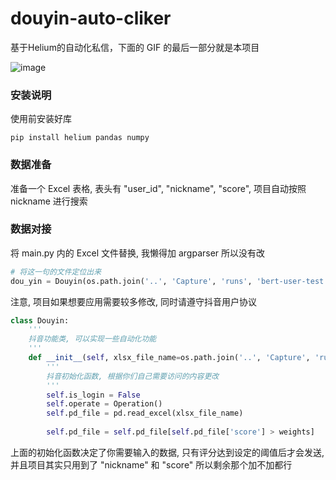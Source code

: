 # douyin-auto-cliker
基于Helium的自动化私信，下面的 GIF 的最后一部分就是本项目

![image](./static/douyin_spider_v1_0.gif)

### 安装说明
使用前安装好库

```
pip install helium pandas numpy
```

### 数据准备
准备一个 Excel 表格, 表头有 "user_id", "nickname", "score", 项目自动按照 nickname 进行搜索

### 数据对接
将 main.py 内的 Excel 文件替换, 我懒得加 argparser 所以没有改

```python
# 将这一句的文件定位出来
dou_yin = Douyin(os.path.join('..', 'Capture', 'runs', 'bert-user-test.xlsx'))
```

注意, 项目如果想要应用需要较多修改, 同时请遵守抖音用户协议

```python
class Douyin:
    '''
    抖音功能类, 可以实现一些自动化功能
    '''
    def __init__(self, xlsx_file_name=os.path.join('..', 'Capture', 'runs', 'bert-user-score.xlsx'), weights=0.3):
        '''
        抖音初始化函数, 根据你们自己需要访问的内容更改
        '''
        self.is_login = False
        self.operate = Operation()
        self.pd_file = pd.read_excel(xlsx_file_name)
        
        self.pd_file = self.pd_file[self.pd_file['score'] > weights]
```

上面的初始化函数决定了你需要输入的数据, 只有评分达到设定的阈值后才会发送, 并且项目其实只用到了 "nickname" 和 "score" 所以剩余那个加不加都行
